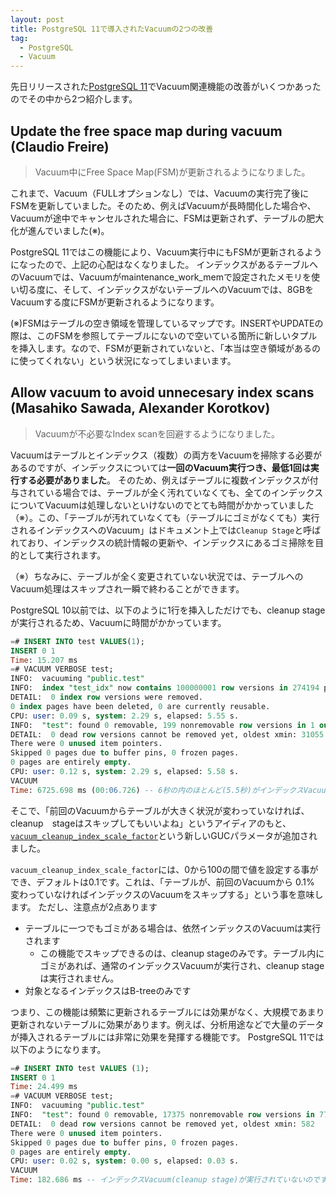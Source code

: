 ```yaml
---
layout: post
title: PostgreSQL 11で導入されたVacuumの2つの改善
tag:
  - PostgreSQL
  - Vacuum
---
```


先日リリースされた[PostgreSQL 11](https://www.postgresql.org/about/news/1855/)でVacuum関連機能の改善がいくつかあったのでその中から2つ紹介します。

## Update the free space map during vacuum (Claudio Freire)

> Vacuum中にFree Space Map(FSM)が更新されるようになりました。

これまで、Vacuum（FULLオプションなし）では、Vacuumの実行完了後にFSMを更新していました。そのため、例えばVacuumが長時間化した場合や、Vacuumが途中でキャンセルされた場合に、FSMは更新されず、テーブルの肥大化が進んでいました(※)。

PostgreSQL 11ではこの機能により、Vacuum実行中にもFSMが更新されるようになったので、上記の心配はなくなりました。
インデックスがあるテーブルへのVacuumでは、Vacuumがmaintenance_work_memで設定されたメモリを使い切る度に、そして、インデックスがないテーブルへのVacuumでは、8GBをVacuumする度にFSMが更新されるようになります。

(※)FSMはテーブルの空き領域を管理しているマップです。INSERTやUPDATEの際は、このFSMを参照してテーブルにないので空いている箇所に新しいタプルを挿入します。なので、FSMが更新されていないと、「本当は空き領域があるのに使ってくれない」という状況になってしまいまいます。

## Allow vacuum to avoid unnecesary index scans (Masahiko Sawada, Alexander Korotkov)

> Vacuumが不必要なIndex scanを回避するようになりました。

Vacuumはテーブルとインデックス（複数）の両方をVacuumを掃除する必要があるのですが、インデックスについては**一回のVacuum実行つき、最低1回は実行する必要がありました**。
そのため、例えばテーブルに複数インデックスが付与されている場合では、テーブルが全く汚れていなくても、全てのインデックスについてVacuumは処理しないといけないのでとても時間がかかっていました（※）。この、「テーブルが汚れていなくても（テーブルにゴミがなくても）実行されるインデックスへのVacuum」はドキュメント上では`Cleanup Stage`と呼ばれており、インデックスの統計情報の更新や、インデックスにあるゴミ掃除を目的として実行されます。

（※）ちなみに、テーブルが全く変更されていない状況では、テーブルへのVacuum処理はスキップされ一瞬で終わることができます。

PostgreSQL 10以前では、以下のように1行を挿入しただけでも、cleanup stageが実行されるため、Vacuumに時間がかかっています。

```sql
=# INSERT INTO test VALUES(1);
INSERT 0 1
Time: 15.207 ms
=# VACUUM VERBOSE test;
INFO:  vacuuming "public.test"
INFO:  index "test_idx" now contains 100000001 row versions in 274194 pages
DETAIL:  0 index row versions were removed.
0 index pages have been deleted, 0 are currently reusable.
CPU: user: 0.09 s, system: 2.29 s, elapsed: 5.55 s.
INFO:  "test": found 0 removable, 199 nonremovable row versions in 1 out of 442478 pages
DETAIL:  0 dead row versions cannot be removed yet, oldest xmin: 31055
There were 0 unused item pointers.
Skipped 0 pages due to buffer pins, 0 frozen pages.
0 pages are entirely empty.
CPU: user: 0.12 s, system: 2.29 s, elapsed: 5.58 s.
VACUUM
Time: 6725.698 ms (00:06.726) -- 6秒の内のほとんど(5.5秒)がインデックスVacuum(cleanup stage)によるもの
```

そこで、「前回のVacuumからテーブルが大きく状況が変わっていなければ、cleanup　stageはスキップしてもいいよね」というアイディアのもと、[`vacuum_cleanup_index_scale_factor`](https://www.postgresql.org/docs/devel/static/runtime-config-resource.html#RUNTIME-CONFIG-INDEX-VACUUM)という新しいGUCパラメータが追加されました。

`vacuum_cleanup_index_scale_factor`には、0から100の間で値を設定する事ができ、デフォルトは0.1です。これは、「テーブルが、前回のVacuumから 0.1% 変わっていなければインデックスのVacuumをスキップする」という事を意味します。
ただし、注意点が2点あります
* テーブルに一つでもゴミがある場合は、依然インデックスのVacuumは実行されます
  * この機能でスキップできるのは、cleanup stageのみです。テーブル内にゴミがあれば、通常のインデックスVacuumが実行され、cleanup stageは実行されません。
* 対象となるインデックスはB-treeのみです

つまり、この機能は頻繁に更新されるテーブルには効果がなく、大規模であまり更新されないテーブルに効果があります。例えば、分析用途などで大量のデータが挿入されるテーブルには非常に効果を発揮する機能です。
PostgreSQL 11では以下のようになります。

```sql
=# INSERT INTO test VALUES (1);
INSERT 0 1
Time: 24.499 ms
=# VACUUM VERBOSE test;
INFO:  vacuuming "public.test"
INFO:  "test": found 0 removable, 17375 nonremovable row versions in 77 out of 442478 pages
DETAIL:  0 dead row versions cannot be removed yet, oldest xmin: 582
There were 0 unused item pointers.
Skipped 0 pages due to buffer pins, 0 frozen pages.
0 pages are entirely empty.
CPU: user: 0.02 s, system: 0.00 s, elapsed: 0.03 s.
VACUUM
Time: 182.686 ms -- インデックスVacuum(cleanup stage)が実行されていないのですぐ終わる
```
